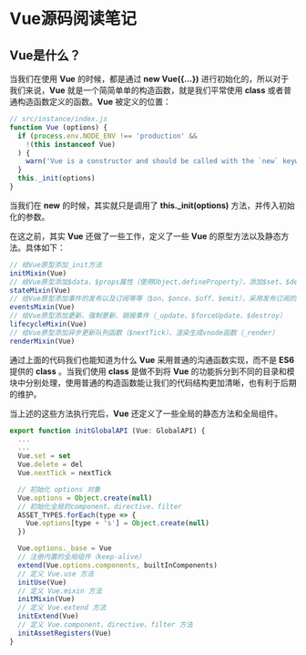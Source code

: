# Vue源码阅读笔记

## Vue是什么？

当我们在使用 **Vue** 的时候，都是通过 **new Vue({...})** 进行初始化的，所以对于我们来说，**Vue** 就是一个简简单单的构造函数，就是我们平常使用 **class** 或者普通构造函数定义的函数。**Vue** 被定义的位置：
```javascript
// src/instance/index.js
function Vue (options) {
  if (process.env.NODE_ENV !== 'production' &&
    !(this instanceof Vue)
  ) {
    warn('Vue is a constructor and should be called with the `new` keyword')
  }
  this._init(options)
}
```
当我们在 **new** 的时候，其实就只是调用了 **this._init(options)** 方法，并传入初始化的参数。

在这之前，其实 **Vue** 还做了一些工作，定义了一些 **Vue** 的原型方法以及静态方法。具体如下：
```javascript
// 给Vue原型添加_init方法
initMixin(Vue)
// 给Vue原型添加$data、$props属性（使用Object.defineProperty），添加$set、$delete、$watch方法
stateMixin(Vue)
// 给Vue原型添加事件的发布以及订阅等等（$on、$once、$off、$emit），采用发布订阅的设计模式
eventsMixin(Vue)
// 给Vue原型添加更新、强制更新、销毁事件（_update、$forceUpdate、$destroy）
lifecycleMixin(Vue)
// 给Vue原型添加异步更新队列函数（$nextTick）、渲染生成vnode函数（_render）
renderMixin(Vue)
```
通过上面的代码我们也能知道为什么 **Vue** 采用普通的沟通函数实现，而不是 **ES6** 提供的 **class** 。当我们使用 **class** 是做不到将 **Vue** 的功能拆分到不同的目录和模块中分别处理，使用普通的构造函数能让我们的代码结构更加清晰，也有利于后期的维护。

当上述的这些方法执行完后，**Vue** 还定义了一些全局的静态方法和全局组件。
```javascript
export function initGlobalAPI (Vue: GlobalAPI) {
  ...
  ...
  Vue.set = set
  Vue.delete = del
  Vue.nextTick = nextTick

  // 初始化 options 对象
  Vue.options = Object.create(null)
  // 初始化全局的component、directive、filter
  ASSET_TYPES.forEach(type => {
    Vue.options[type + 's'] = Object.create(null)
  })

  Vue.options._base = Vue
  // 注册内置的全局组件（keep-alive）
  extend(Vue.options.components, builtInComponents)
  // 定义 Vue.use 方法
  initUse(Vue)
  // 定义 Vue.mixin 方法
  initMixin(Vue)
  // 定义 Vue.extend 方法
  initExtend(Vue)
  // 定义 Vue.component、directive、filter 方法
  initAssetRegisters(Vue)
}
```